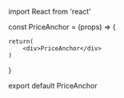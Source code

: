 import React from 'react'

const PriceAnchor = (props) => {

    return(
        <div>PriceAnchor</div>
    )
}

export default PriceAnchor